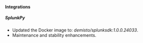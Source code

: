 
#### Integrations
##### SplunkPy
- Updated the Docker image to: *demisto/splunksdk:1.0.0.24033*.
- Maintenance and stability enhancements.
